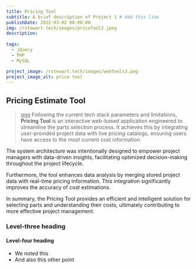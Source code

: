 ```yaml
---
title: Pricing Tool
subtitle: A brief description of Project 1 # Add this line
publishDate: 2022-03-02 00:00:00
img: /rstewart.tech/images/priceTool2.jpeg
description: 
 
tags:
  - jQuery
  - PHP
  - MySQL

project_image: /rstewart.tech/images/webtools3.png
project_image_alt: price tool
---
```


## Pricing Estimate Tool

> ggg
 Following the current tech stack parameters and limitations, **Pricing Tool** is an interactive web-based application engineered to streamline the parts selection process. It achieves this by integrating user-provided project data with live pricing catalogs, ensuring users have access to the most current cost information

The system architecture was intentionally designed to empower project managers with data-driven insights, facilitating optimized decision-making throughout the project lifecycle.

Furthermore, the tool enhances data analysis by merging stored project data with real-time pricing information. This integration significantly improves the accuracy of cost estimations.

In summary, the Pricing Tool provides an efficient and intelligent solution for selecting parts and understanding their costs, ultimately contributing to more effective project management.

### Level-three heading

#### Level-four heading

- We noted this
- And also this other point
